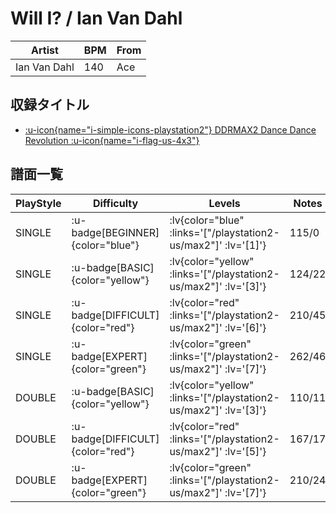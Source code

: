 # Will I? / Ian Van Dahl

|Artist|BPM|From|
|------|---|----|
|Ian Van Dahl|140|Ace|

## 収録タイトル

- [ :u-icon{name="i-simple-icons-playstation2"} DDRMAX2 Dance Dance Revolution :u-icon{name="i-flag-us-4x3"} ](/playstation2-us/max2)

## 譜面一覧

|PlayStyle|Difficulty|Levels|Notes|Movie|
|---------|----------|------|-----|-----|
|SINGLE| :u-badge[BEGINNER]{color="blue"} | :lv{color="blue" :links='["/playstation2-us/max2"]' :lv='[1]'} |115/0||
|SINGLE| :u-badge[BASIC]{color="yellow"} | :lv{color="yellow" :links='["/playstation2-us/max2"]' :lv='[3]'} |124/22||
|SINGLE| :u-badge[DIFFICULT]{color="red"} | :lv{color="red" :links='["/playstation2-us/max2"]' :lv='[6]'} |210/45||
|SINGLE| :u-badge[EXPERT]{color="green"} | :lv{color="green" :links='["/playstation2-us/max2"]' :lv='[7]'} |262/46||
|DOUBLE| :u-badge[BASIC]{color="yellow"} | :lv{color="yellow" :links='["/playstation2-us/max2"]' :lv='[3]'} |110/11||
|DOUBLE| :u-badge[DIFFICULT]{color="red"} | :lv{color="red" :links='["/playstation2-us/max2"]' :lv='[5]'} |167/17||
|DOUBLE| :u-badge[EXPERT]{color="green"} | :lv{color="green" :links='["/playstation2-us/max2"]' :lv='[7]'} |210/24||
